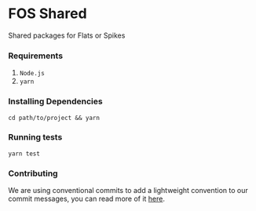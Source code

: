 # FOS Shared

Shared packages for Flats or Spikes

### Requirements
1. `Node.js`
2. `yarn`

### Installing Dependencies
`cd path/to/project && yarn`


### Running tests
`yarn test`

### Contributing
We are using conventional commits to add a lightweight convention to our commit messages, you can read more of it [here](https://www.conventionalcommits.org/en/v1.0.0/#summary).